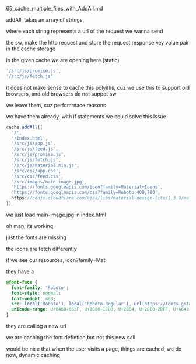 65_cache_multiple_files_with_AddAll.md

addAll, takes an array of strings

where each string represents a url of the request we wanna send

the sw, make the http request and store the request response key value pair in the cache storage


in the given cache we are opening here (static)

```js
'/src/js/promise.js',
'/src/js/fetch.js'
```

it does not make sense to cache this polyiflls, cuz we use this to support old browsers, and old browsers do not suppot sw


we leave them, cuz perfomrnace reasons

we have them already. with if statements we could solve this issue

```js
cache.addAll([
  '/',
  '/index.html',
  '/src/js/app.js',
  '/src/js/feed.js',
  '/src/js/promise.js',
  '/src/js/fetch.js',
  '/src/js/material.min.js',
  '/src/css/app.css',
  '/src/css/feed.css',
  '/src/images/main-image.jpg',
  'https://fonts.googleapis.com/icon?family=Material+Icons',
  'https://fonts.googleapis.com/css?family=Roboto:400,700',
  https://cdnjs.cloudflare.com/ajax/libs/material-design-lite/1.3.0/material.indigo-pink.min.css
])
```


we just load main-image.jpg in index.html

oh man, its working

just the fonts are missing

the icons are fetch differently

if we see our resources, icon?family=Mat

they have a

```css
@font-face {
  font-family: 'Roboto';
  font-style: normal;
  font-weight: 400;
  src: local('Roboto'), local('Roboto-Regular'), url(https://fonts.gstatic.com/s/roboto/v18/KFOmCnqEu92Fr1Mu72xKKTU1Kvnz.woff2) format('woff2');
  unicode-range: U+0460-052F, U+1C80-1C88, U+20B4, U+2DE0-2DFF, U+A640-A69F, U+FE2E-FE2F;
}
```

they are calling a new url

we are caching the font defintion,but not this new call

would be nice that when the user visits a page, things are cached, we do now, dynamic caching











































































